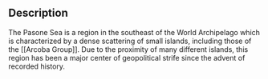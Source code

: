 ## Description

The Pasone Sea is a region in the southeast of the World Archipelago which is characterized by a dense scattering of small islands, including those of the [[Arcoba Group]]. Due to the proximity of many different islands, this region has been a major center of geopolitical strife since the advent of recorded history.